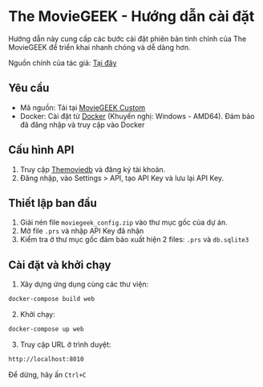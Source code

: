 # The MovieGEEK - Hướng dẫn cài đặt

Hướng dẫn này cung cấp các bước cài đặt phiên bản tinh chỉnh của The MovieGEEK để triển khai nhanh chóng và dễ dàng hơn.

Nguồn chính của tác giả: [Tại đây](https://github.com/practical-recommender-systems/moviegeek)

## Yêu cầu

- Mã nguồn: Tải tại [MovieGEEK Custom](https://github.com/toan704/recommendsys)
- Docker: Cài đặt từ [Docker](https://www.docker.com) (Khuyến nghị: Windows - AMD64). Đảm bảo đã đăng nhập và truy cập vào Docker

## Cấu hình API

1. Truy cập [Themoviedb](https://www.themoviedb.org/account/signup) và đăng ký tài khoản.
2. Đăng nhập, vào Settings > API, tạo API Key và lưu lại API Key.

## Thiết lập ban đầu

1. Giải nén file `moviegeek_config.zip` vào thư mục gốc của dự án.
2. Mở file `.prs` và nhập API Key đã nhận
3. Kiểm tra ở thư mục gốc đảm bảo xuất hiện 2 files: `.prs` và `db.sqlite3`

## Cài đặt và khởi chạy

1. Xây dựng ứng dụng cùng các thư viện:

```bash
docker-compose build web
```
2. Khởi chạy:
```bash
docker-compose up web
```
3. Truy cập URL ở trình duyệt:
```bash
http://localhost:8010
```
Để dừng, hãy ấn `Ctrl+C`